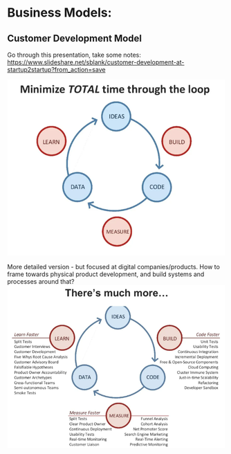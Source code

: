 

# Business Models:

## Customer Development Model
Go through this presentation, take some notes:
    https://www.slideshare.net/sblank/customer-development-at-startup2startup?from_action=save

![Customer Development Model - Development Cycle](/assets/images/2022-09-22-10-02-09.png)

More detailed version - but focused at digital companies/products. How to frame towards physical product development, and build systems and processes around that?
![CDV - Details](/assets/images/2022-09-22-10-03-45.png)

